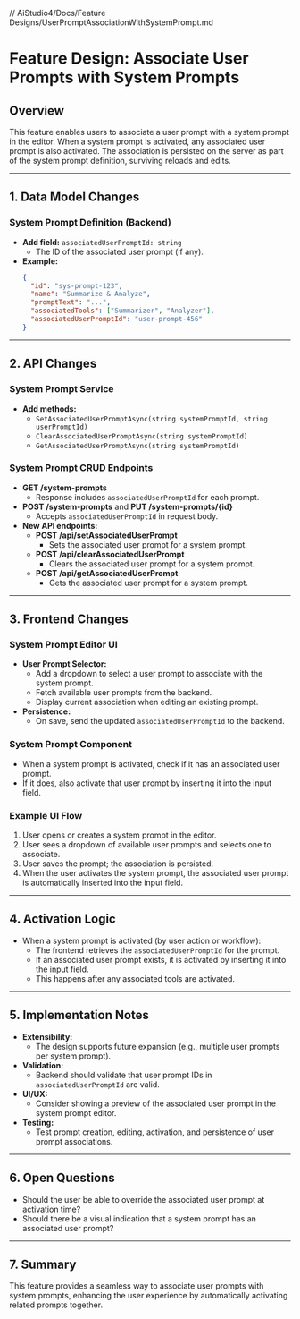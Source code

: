 ﻿// AiStudio4/Docs/Feature Designs/UserPromptAssociationWithSystemPrompt.md

# Feature Design: Associate User Prompts with System Prompts

## Overview
This feature enables users to associate a user prompt with a system prompt in the editor. When a system prompt is activated, any associated user prompt is also activated. The association is persisted on the server as part of the system prompt definition, surviving reloads and edits.

---

## 1. Data Model Changes

### System Prompt Definition (Backend)
- **Add field:** `associatedUserPromptId: string`
  - The ID of the associated user prompt (if any).
- **Example:**
  ```json
  {
    "id": "sys-prompt-123",
    "name": "Summarize & Analyze",
    "promptText": "...",
    "associatedTools": ["Summarizer", "Analyzer"],
    "associatedUserPromptId": "user-prompt-456"
  }
  ```

---

## 2. API Changes

### System Prompt Service
- **Add methods:**
  - `SetAssociatedUserPromptAsync(string systemPromptId, string userPromptId)`
  - `ClearAssociatedUserPromptAsync(string systemPromptId)`
  - `GetAssociatedUserPromptAsync(string systemPromptId)`

### System Prompt CRUD Endpoints
- **GET /system-prompts**
  - Response includes `associatedUserPromptId` for each prompt.
- **POST /system-prompts** and **PUT /system-prompts/{id}**
  - Accepts `associatedUserPromptId` in request body.
- **New API endpoints:**
  - **POST /api/setAssociatedUserPrompt**
    - Sets the associated user prompt for a system prompt.
  - **POST /api/clearAssociatedUserPrompt**
    - Clears the associated user prompt for a system prompt.
  - **POST /api/getAssociatedUserPrompt**
    - Gets the associated user prompt for a system prompt.

---

## 3. Frontend Changes

### System Prompt Editor UI
- **User Prompt Selector:**
  - Add a dropdown to select a user prompt to associate with the system prompt.
  - Fetch available user prompts from the backend.
  - Display current association when editing an existing prompt.
- **Persistence:**
  - On save, send the updated `associatedUserPromptId` to the backend.

### System Prompt Component
- When a system prompt is activated, check if it has an associated user prompt.
- If it does, also activate that user prompt by inserting it into the input field.

### Example UI Flow
1. User opens or creates a system prompt in the editor.
2. User sees a dropdown of available user prompts and selects one to associate.
3. User saves the prompt; the association is persisted.
4. When the user activates the system prompt, the associated user prompt is automatically inserted into the input field.

---

## 4. Activation Logic

- When a system prompt is activated (by user action or workflow):
  - The frontend retrieves the `associatedUserPromptId` for the prompt.
  - If an associated user prompt exists, it is activated by inserting it into the input field.
  - This happens after any associated tools are activated.

---

## 5. Implementation Notes

- **Extensibility:**
  - The design supports future expansion (e.g., multiple user prompts per system prompt).
- **Validation:**
  - Backend should validate that user prompt IDs in `associatedUserPromptId` are valid.
- **UI/UX:**
  - Consider showing a preview of the associated user prompt in the system prompt editor.
- **Testing:**
  - Test prompt creation, editing, activation, and persistence of user prompt associations.

---

## 6. Open Questions
- Should the user be able to override the associated user prompt at activation time?
- Should there be a visual indication that a system prompt has an associated user prompt?

---

## 7. Summary
This feature provides a seamless way to associate user prompts with system prompts, enhancing the user experience by automatically activating related prompts together.